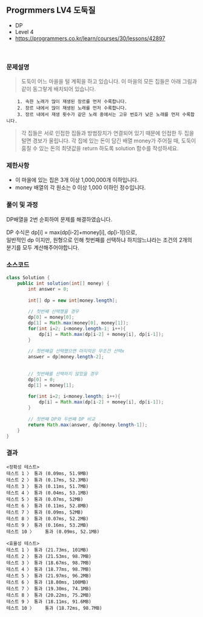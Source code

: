 ## Progrmmers LV4 도둑질
- DP
- Level 4
- https://programmers.co.kr/learn/courses/30/lessons/42897
<br>

### 문제설명

> 도둑이 어느 마을을 털 계획을 하고 있습니다. 이 마을의 모든 집들은 아래 그림과 같이 동그랗게 배치되어 있습니다.

```
	1. 속한 노래가 많이 재생된 장르를 먼저 수록합니다.
	2. 장르 내에서 많이 재생된 노래를 먼저 수록합니다.
	3. 장르 내에서 재생 횟수가 같은 노래 중에서는 고유 번호가 낮은 노래를 먼저 수록합니다.
```

> 각 집들은 서로 인접한 집들과 방범장치가 연결되어 있기 때문에 인접한 두 집을 털면 경보가 울립니다.
각 집에 있는 돈이 담긴 배열 money가 주어질 때, 도둑이 훔칠 수 있는 돈의 최댓값을 return 하도록 solution 함수를 작성하세요.


### 제한사항
- 이 마을에 있는 집은 3개 이상 1,000,000개 이하입니다.
- money 배열의 각 원소는 0 이상 1,000 이하인 정수입니다.


### 풀이 및 과정
DP배열을 2번 순회하여 문제를 해결하였습니다.

DP 수식은 dp[i] = max(dp[i-2]+money[i], dp[i-1])으로,<br>
일반적인 dp 이지만, 원형으로 인해 첫번째를 선택하냐 하지않느냐라는 조건의 2개의 분기를 모두 계산해주어야합니다.


### 소스코드
```java
class Solution {
    public int solution(int[] money) {
        int answer = 0;
        
        int[] dp = new int[money.length];
        
        // 첫번째 선택했을 경우
        dp[0] = money[0];
        dp[1] = Math.max(money[0], money[1]);
        for(int i=2; i<money.length-1; i++){
            dp[i] = Math.max(dp[i-2] + money[i], dp[i-1]);
        }
        
        // 첫번째걸 선택했으면 마지막은 무조건 선택x
        answer = dp[money.length-2];
        
        
        // 첫번째를 선택하지 않았을 경우
        dp[0] = 0;
        dp[1] = money[1];
        
        for(int i=2; i<money.length; i++){
            dp[i] = Math.max(dp[i-2] + money[i], dp[i-1]);
        }
        
        // 첫번째 DP와 두번째 DP 비교 
        return Math.max(answer, dp[money.length-1]);
    }
}
```

### 결과
```
<정확성 테스트>
테스트 1 〉	통과 (0.09ms, 51.9MB)
테스트 2 〉	통과 (0.17ms, 52.3MB)
테스트 3 〉	통과 (0.11ms, 51.7MB)
테스트 4 〉	통과 (0.04ms, 53.1MB)
테스트 5 〉	통과 (0.07ms, 52MB)
테스트 6 〉	통과 (0.11ms, 52.8MB)
테스트 7 〉	통과 (0.09ms, 52MB)
테스트 8 〉	통과 (0.07ms, 52.2MB)
테스트 9 〉	통과 (0.16ms, 53.2MB)
테스트 10 〉	통과 (0.09ms, 52.1MB)

<효율성 테스트>
테스트 1 〉	통과 (21.73ms, 101MB)
테스트 2 〉	통과 (21.53ms, 98.7MB)
테스트 3 〉	통과 (18.67ms, 98.7MB)
테스트 4 〉	통과 (18.77ms, 98.7MB)
테스트 5 〉	통과 (21.97ms, 96.2MB)
테스트 6 〉	통과 (18.80ms, 100MB)
테스트 7 〉	통과 (19.30ms, 74.1MB)
테스트 8 〉	통과 (20.22ms, 75.2MB)
테스트 9 〉	통과 (18.11ms, 91.6MB)
테스트 10 〉	통과 (18.72ms, 98.7MB)

```

